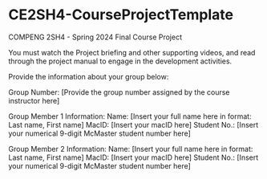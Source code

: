 # CE2SH4-CourseProjectTemplate
COMPENG 2SH4 - Spring 2024
Final Course Project

You must watch the Project briefing and other supporting videos, and read through the project manual to engage in the development activities.

Provide the information about your group below:

Group Number: [Provide the group number assigned by the course instructor here]

Group Member 1 Information:
Name: [Insert your full name here in format: Last name, First name]
MacID: [Insert your macID here]
Student No.: [Insert your numerical 9-digit McMaster student number here]

Group Member 2 Information:
Name: [Insert your full name here in format: Last name, First name]
MacID: [Insert your macID here]
Student No.: [Insert your numerical 9-digit McMaster student number here]